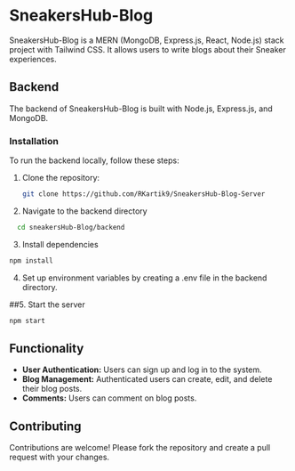 # SneakersHub-Blog

SneakersHub-Blog is a MERN (MongoDB, Express.js, React, Node.js) stack project with Tailwind CSS. It allows users to write blogs about their Sneaker experiences.

## Backend

The backend of SneakersHub-Blog is built with Node.js, Express.js, and MongoDB. 

### Installation

To run the backend locally, follow these steps:

1. Clone the repository:

   ```bash
   git clone https://github.com/RKartik9/SneakersHub-Blog-Server
   
2. Navigate to the backend directory
 ```bash
   cd sneakersHub-Blog/backend
```
3. Install dependencies
```bash
npm install
```

4. Set up environment variables by creating a .env file in the backend directory.

##5. Start the server
```bash
npm start
```

## Functionality

- **User Authentication:** Users can sign up and log in to the system.
- **Blog Management:** Authenticated users can create, edit, and delete their blog posts.
- **Comments:** Users can comment on blog posts.

## Contributing

Contributions are welcome! Please fork the repository and create a pull request with your changes.

